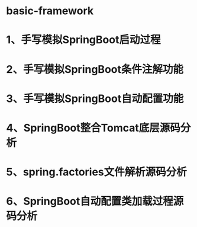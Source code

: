 # basic-framework

# 1、手写模拟SpringBoot启动过程
# 2、手写模拟SpringBoot条件注解功能
# 3、手写模拟SpringBoot自动配置功能
# 4、SpringBoot整合Tomcat底层源码分析
# 5、spring.factories文件解析源码分析
# 6、SpringBoot自动配置类加载过程源码分析
